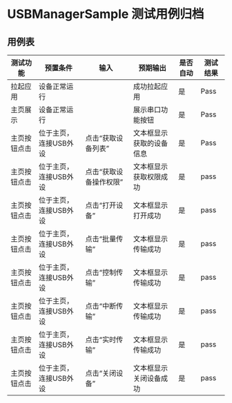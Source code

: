 # USBManagerSample 测试用例归档

## 用例表

| 测试功能          | 预置条件         | 输入         | 预期输出          | 是否自动 | 测试结果 |
|---------------|--------------|------------|---------------|------|------|
| 拉起应用          | 	设备正常运行      | 		         | 成功拉起应用        | 是    | Pass |
| 主页展示          | 设备正常运行       | 		         | 展示串口功能按钮      | 是    | Pass |
| 主页按钮点击        | 位于主页，连接USB外设 | 	点击“获取设备列表” | 	文本框显示获取的设备信息 | 是    | Pass |
| 主页按钮点击        | 位于主页，连接USB外设  | 点击“获取设备操作权限” | 文本框显示获取权限成功   | 是    | pass |
| 主页按钮点击        | 位于主页，连接USB外设  | 点击“打开设备”   | 文本框显示打开成功     | 是    | pass |
| 主页按钮点击        | 位于主页，连接USB外设  | 点击“批量传输”   | 文本框显示传输成功     | 是    | pass |
| 主页按钮点击        | 位于主页，连接USB外设  | 点击“控制传输”   | 文本框显示传输成功    | 是    | pass |
| 主页按钮点击        | 位于主页，连接USB外设  | 点击“中断传输”   | 文本框显示传输成功   | 是    | pass |
| 主页按钮点击        | 位于主页，连接USB外设  | 点击“实时传输”   | 文本框显示传输成功   | 是    | pass |
| 主页按钮点击        | 位于主页，连接USB外设  | 点击“关闭设备”   | 文本框显示关闭设备成功   | 是    | pass |

